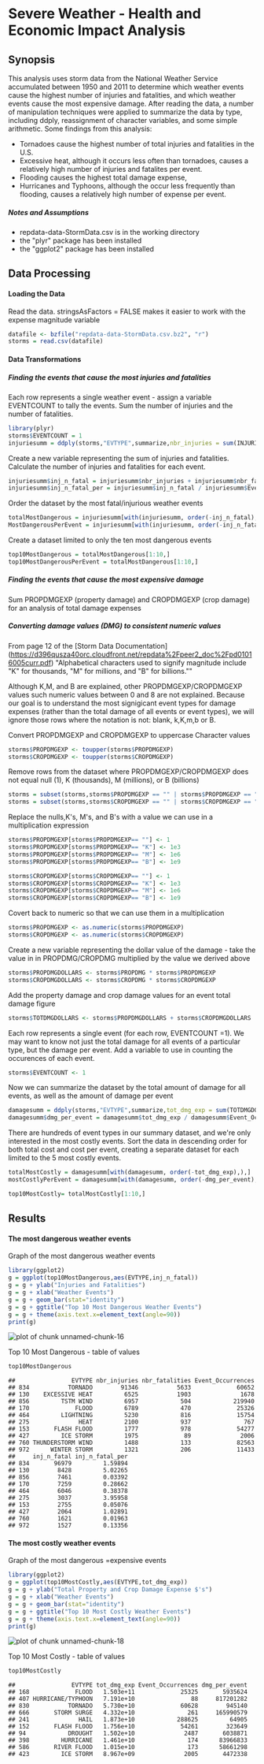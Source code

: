 Severe Weather - Health and Economic Impact Analysis
====================================================

## Synopsis
This analysis uses storm data from the National Weather Service accumulated between 1950 and 2011 to determine which weather events cause the highest number of injuries and fatalities, and which weather events cause the most expensive damage. After reading the data, a number of manipulation techniques were applied to summarize the data by type, including ddply, reassignment of character variables, and some simple arithmetic. 
Some findings from this analysis:
-  Tornadoes cause the highest number of total injuries and fatalities in the U.S.
-  Excessive heat, although it occurs less often than tornadoes, causes a relatively high number of injuries and fatalites per event.
-  Flooding causes the highest total damage expense, 
-  Hurricanes and Typhoons, although the occur less frequently than flooding, causes a relatively high number of expense per event.  

#####  Notes and Assumptions
- repdata-data-StormData.csv is in the working directory
- the "plyr" package has been installed
- the "ggplot2" package has been installed

## Data Processing

#### Loading the Data

Read the data.  stringsAsFactors = FALSE makes it easier to work with the expense magnitude variable

```r
datafile <- bzfile("repdata-data-StormData.csv.bz2", "r")
storms = read.csv(datafile)
```

#### Data Transformations

##### Finding the events that cause the most injuries and fatalities
Each row represents a single weather event - assign a variable EVENTCOUNT to tally the events.  Sum the number of injuries and the number of fatalities.

```r
library(plyr)
storms$EVENTCOUNT = 1
injuriesumm = ddply(storms,"EVTYPE",summarize,nbr_injuries = sum(INJURIES),nbr_fatalities = sum(FATALITIES),Event_Occurrences = sum(EVENTCOUNT))
```

Create a new variable representing the sum of injuries and fatalities.  Calculate the number of injuries and fatalities for each event. 

```r
injuriesumm$inj_n_fatal = injuriesumm$nbr_injuries + injuriesumm$nbr_fatalities
injuriesumm$inj_n_fatal_per = injuriesumm$inj_n_fatal / injuriesumm$Event_Occurrences
```

Order the dataset by the most fatal/injurious weather events

```r
totalMostDangerous = injuriesumm[with(injuriesumm, order(-inj_n_fatal),),]
MostDangerousPerEvent = injuriesumm[with(injuriesumm, order(-inj_n_fatal_per),),]
```

Create a dataset limited to only the ten most dangerous events

```r
top10MostDangerous = totalMostDangerous[1:10,]
top10MostDangerousPerEvent = totalMostDangerous[1:10,]
```

##### Finding the events that cause the most expensive damage

Sum PROPDMGEXP (property damage) and CROPDMGEXP (crop damage) for an analysis of total damage expenses

##### Converting damage values (DMG) to consistent numeric values 
From page 12 of the [Storm Data Documentation] (https://d396qusza40orc.cloudfront.net/repdata%2Fpeer2_doc%2Fpd01016005curr.pdf) "Alphabetical characters used to signify magnitude include "K" for thousands, "M" for millions, and "B" for billions.""

Although K,M, and B are explained, other PROPDMGEXP/CROPDMGEXP values such numeric values between 0 and 8 are not explained.  Because our goal is to understand the most signigicant event types for damage expenses (rather than the total damage of all events or event types), we will ignore those rows where the notation is not: blank, k,K,m,b or B. 

Convert PROPDMGEXP and CROPDMGEXP to uppercase Character values

```r
storms$PROPDMGEXP <- toupper(storms$PROPDMGEXP)
storms$CROPDMGEXP <- toupper(storms$CROPDMGEXP)
```

Remove rows from the dataset where PROPDMGEXP/CROPDMGEXP does not equal null (1), K (thousands), M (millions), or B (billions)

```r
storms = subset(storms,storms$PROPDMGEXP == "" | storms$PROPDMGEXP == "K" | storms$PROPDMGEXP == "M"  | storms$PROPDMGEXP == "B")
storms = subset(storms,storms$CROPDMGEXP == "" | storms$CROPDMGEXP == "K" | storms$CROPDMGEXP == "M"  | storms$CROPDMGEXP == "B")
```

Replace the nulls,K's, M's, and B's with a value we can use in a multiplication expression

```r
storms$PROPDMGEXP[storms$PROPDMGEXP== ""] <- 1
storms$PROPDMGEXP[storms$PROPDMGEXP== "K"] <- 1e3
storms$PROPDMGEXP[storms$PROPDMGEXP== "M"] <- 1e6
storms$PROPDMGEXP[storms$PROPDMGEXP== "B"] <- 1e9

storms$CROPDMGEXP[storms$CROPDMGEXP== ""] <- 1
storms$CROPDMGEXP[storms$CROPDMGEXP== "K"] <- 1e3
storms$CROPDMGEXP[storms$CROPDMGEXP== "M"] <- 1e6
storms$CROPDMGEXP[storms$CROPDMGEXP== "B"] <- 1e9
```

Covert back to numeric so that we can use them in a multiplication

```r
storms$PROPDMGEXP <- as.numeric(storms$PROPDMGEXP)
storms$CROPDMGEXP <- as.numeric(storms$CROPDMGEXP)
```

Create a new variable representing the dollar value of the damage - take the value in in PROPDMG/CROPDMG multiplied by the value we derived above

```r
storms$PROPDMGDOLLARS <- storms$PROPDMG * storms$PROPDMGEXP
storms$CROPDMGDOLLARS <- storms$CROPDMG * storms$CROPDMGEXP
```

Add the property damage and crop damage values for an event total damage figure

```r
storms$TOTDMGDOLLARS <- storms$PROPDMGDOLLARS + storms$CROPDMGDOLLARS
```

Each row represents a single event (for each row, EVENTCOUNT =1).  We may want to know not just the total damage for all events of a particular type, but the damage per event.  Add a variable to use in counting the occurences of each event. 

```r
storms$EVENTCOUNT <- 1
```

Now we can summarize the dataset by the total amount of damage for all events, as well as the amount of damage per event

```r
damagesumm = ddply(storms,"EVTYPE",summarize,tot_dmg_exp = sum(TOTDMGDOLLARS),Event_Occurrences = sum(EVENTCOUNT))
damagesumm$dmg_per_event = damagesumm$tot_dmg_exp / damagesumm$Event_Occurrences
```

There are hundreds of event types in our summary dataset, and we're only interested in the most costly events. Sort the data in descending order for both total cost and cost per event, creating a separate dataset for each limited to the 5 most costly events.

```r
totalMostCostly = damagesumm[with(damagesumm, order(-tot_dmg_exp),),]
mostCostlyPerEvent = damagesumm[with(damagesumm, order(-dmg_per_event),),]
```


```r
top10MostCostly= totalMostCostly[1:10,]
```

## Results

#### The most dangerous weather events

Graph of the most dangerous weather events

```r
library(ggplot2)
g = ggplot(top10MostDangerous,aes(EVTYPE,inj_n_fatal))
g = g + ylab("Injuries and Fatalities")
g = g + xlab("Weather Events")
g = g + geom_bar(stat="identity")
g = g + ggtitle("Top 10 Most Dangerous Weather Events")
g = g + theme(axis.text.x=element_text(angle=90))
print(g)
```

![plot of chunk unnamed-chunk-16](figure/unnamed-chunk-16.png) 

Top 10 Most Dangerous - table of values

```r
top10MostDangerous
```

```
##                EVTYPE nbr_injuries nbr_fatalities Event_Occurrences
## 834           TORNADO        91346           5633             60652
## 130    EXCESSIVE HEAT         6525           1903              1678
## 856         TSTM WIND         6957            504            219940
## 170             FLOOD         6789            470             25326
## 464         LIGHTNING         5230            816             15754
## 275              HEAT         2100            937               767
## 153       FLASH FLOOD         1777            978             54277
## 427         ICE STORM         1975             89              2006
## 760 THUNDERSTORM WIND         1488            133             82563
## 972      WINTER STORM         1321            206             11433
##     inj_n_fatal inj_n_fatal_per
## 834       96979         1.59894
## 130        8428         5.02265
## 856        7461         0.03392
## 170        7259         0.28662
## 464        6046         0.38378
## 275        3037         3.95958
## 153        2755         0.05076
## 427        2064         1.02891
## 760        1621         0.01963
## 972        1527         0.13356
```

#### The most costly weather events

Graph of the most dangerous =expensive events

```r
library(ggplot2)
g = ggplot(top10MostCostly,aes(EVTYPE,tot_dmg_exp))
g = g + ylab("Total Property and Crop Damage Expense $'s")
g = g + xlab("Weather Events")
g = g + geom_bar(stat="identity")
g = g + ggtitle("Top 10 Most Costly Weather Events")
g = g + theme(axis.text.x=element_text(angle=90))
print(g)
```

![plot of chunk unnamed-chunk-18](figure/unnamed-chunk-18.png) 


Top 10 Most Costly - table of values

```r
top10MostCostly
```

```
##                EVTYPE tot_dmg_exp Event_Occurrences dmg_per_event
## 168             FLOOD   1.503e+11             25325       5935624
## 407 HURRICANE/TYPHOON   7.191e+10                88     817201282
## 830           TORNADO   5.730e+10             60628        945140
## 666       STORM SURGE   4.332e+10               261     165990579
## 241              HAIL   1.873e+10            288625         64905
## 152       FLASH FLOOD   1.756e+10             54261        323649
## 94            DROUGHT   1.502e+10              2487       6038871
## 398         HURRICANE   1.461e+10               174      83966833
## 586       RIVER FLOOD   1.015e+10               173      58661298
## 423         ICE STORM   8.967e+09              2005       4472338
```
